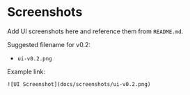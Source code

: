 # Screenshots

Add UI screenshots here and reference them from `README.md`.

Suggested filename for v0.2:

- `ui-v0.2.png`

Example link:

```
![UI Screenshot](docs/screenshots/ui-v0.2.png)
```